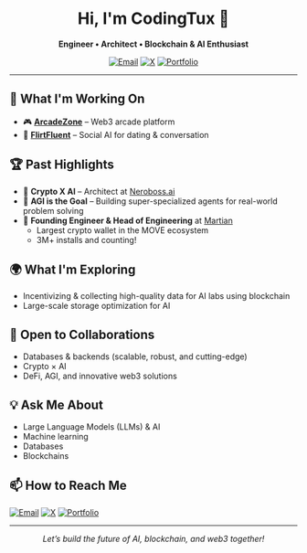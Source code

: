 <!-- CodingTux GitHub Profile README -->

<h1 align="center">Hi, I'm CodingTux 👋</h1>
<p align="center">
  <b>Engineer • Architect • Blockchain & AI Enthusiast</b>  
</p>
<p align="center">
  <a href="mailto:abhishek.vishwakarma9@gmail.com"><img src="https://img.shields.io/badge/email-D14836?style=flat-square&logo=gmail&logoColor=white" alt="Email"></a>
  <a href="https://x.com/codingtux"><img src="https://img.shields.io/badge/X-codingtux-1DA1F2?style=flat-square&logo=x&logoColor=white" alt="X"></a>
  <a href="https://cnvt.me/abhi"><img src="https://img.shields.io/badge/Portfolio-cnvt.me/abhi-0e76a8?style=flat-square&logo=about-dot-me&logoColor=white" alt="Portfolio"></a>
</p>

---

## 🚀 What I'm Working On

- 🎮 **[ArcadeZone](https://arcadezone.fun)** – Web3 arcade platform
- 💬 **[FlirtFluent](https://flirtfluent.com)** – Social AI for dating & conversation

## 🏆 Past Highlights

- 🧠 **Crypto X AI** – Architect at [Neroboss.ai](https://neroboss.ai)
- 🤖 **AGI is the Goal** – Building super-specialized agents for real-world problem solving
- 🚀 **Founding Engineer & Head of Engineering** at [Martian](https://martianwallet.xyz)
  - Largest crypto wallet in the MOVE ecosystem
  - 3M+ installs and counting!

## 🌍 What I'm Exploring

- Incentivizing & collecting high-quality data for AI labs using blockchain
- Large-scale storage optimization for AI

## 🤝 Open to Collaborations

- Databases & backends (scalable, robust, and cutting-edge)
- Crypto × AI
- DeFi, AGI, and innovative web3 solutions

## 💡 Ask Me About

- Large Language Models (LLMs) & AI
- Machine learning
- Databases
- Blockchains

## 📫 How to Reach Me

[![Email](https://img.shields.io/badge/Email-abhishek.vishwakarma9@gmail.com-D14836?style=flat-square&logo=gmail&logoColor=white)](mailto:abhishek.vishwakarma9@gmail.com)
[![X](https://img.shields.io/badge/X-@codingtux-1DA1F2?style=flat-square&logo=x&logoColor=white)](https://x.com/codingtux)
[![Portfolio](https://img.shields.io/badge/Portfolio-cnvt.me/abhi-0e76a8?style=flat-square&logo=about-dot-me&logoColor=white)](https://cnvt.me/abhi)

---

<p align="center">
  <i>Let’s build the future of AI, blockchain, and web3 together!</i>
</p>
